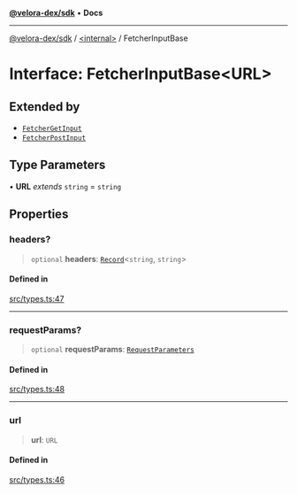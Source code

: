 [**@velora-dex/sdk**](../../README.md) • **Docs**

***

[@velora-dex/sdk](../../globals.md) / [\<internal\>](../README.md) / FetcherInputBase

# Interface: FetcherInputBase\<URL\>

## Extended by

- [`FetcherGetInput`](FetcherGetInput.md)
- [`FetcherPostInput`](FetcherPostInput.md)

## Type Parameters

• **URL** *extends* `string` = `string`

## Properties

### headers?

> `optional` **headers**: [`Record`](../type-aliases/Record.md)\<`string`, `string`\>

#### Defined in

[src/types.ts:47](https://github.com/VeloraDEX/sdk/blob/master/src/types.ts#L47)

***

### requestParams?

> `optional` **requestParams**: [`RequestParameters`](../type-aliases/RequestParameters.md)

#### Defined in

[src/types.ts:48](https://github.com/VeloraDEX/sdk/blob/master/src/types.ts#L48)

***

### url

> **url**: `URL`

#### Defined in

[src/types.ts:46](https://github.com/VeloraDEX/sdk/blob/master/src/types.ts#L46)
